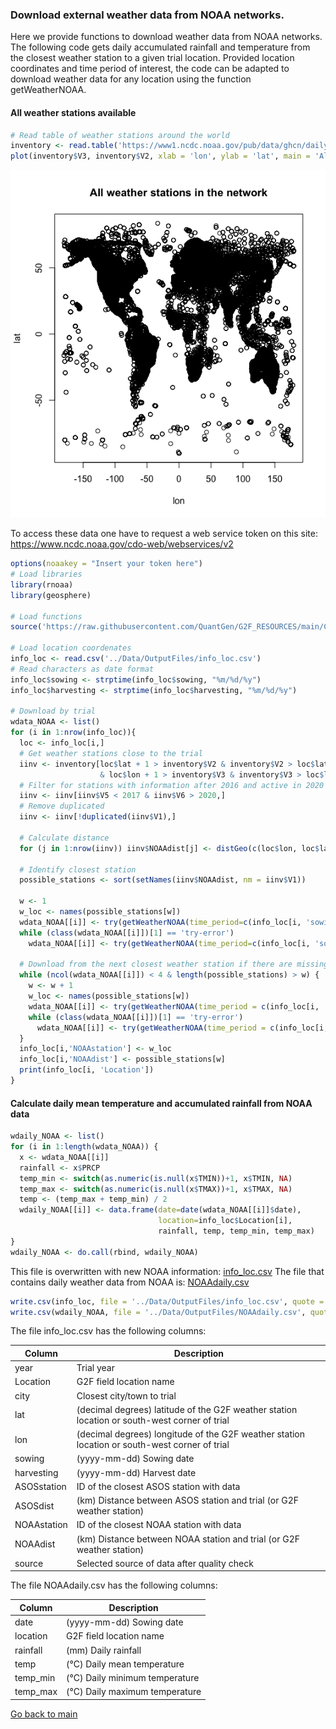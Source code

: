 ### Download external weather data from NOAA networks.

Here we provide functions to download weather data from NOAA networks. 
The following code gets daily accumulated rainfall and temperature from the closest weather station to a given trial location.
Provided location coordinates and time period of interest, the code can be adapted to download weather data for any location using the function getWeatherNOAA.

#### All weather stations available 

```r
# Read table of weather stations around the world
inventory <- read.table('https://www1.ncdc.noaa.gov/pub/data/ghcn/daily/ghcnd-inventory.txt')
plot(inventory$V3, inventory$V2, xlab = 'lon', ylab = 'lat', main = 'All weather stations in the network')
```
![plot](https://github.com/QuantGen/G2F_RESOURCES/blob/main/Data/Images/NOAAstations.png)

To access these data one have to request a web service token on this site: https://www.ncdc.noaa.gov/cdo-web/webservices/v2

```r
options(noaakey = "Insert your token here")
# Load libraries
library(rnoaa)
library(geosphere)

# Load functions
source('https://raw.githubusercontent.com/QuantGen/G2F_RESOURCES/main/Code/Functions.R')

# Load location coordenates
info_loc <- read.csv('../Data/OutputFiles/info_loc.csv')
# Read characters as date format
info_loc$sowing <- strptime(info_loc$sowing, "%m/%d/%y")
info_loc$harvesting <- strptime(info_loc$harvesting, "%m/%d/%y")

# Download by trial
wdata_NOAA <- list()
for (i in 1:nrow(info_loc)){
  loc <- info_loc[i,]
  # Get weather stations close to the trial
  iinv <- inventory[loc$lat + 1 > inventory$V2 & inventory$V2 > loc$lat - 1 
                    & loc$lon + 1 > inventory$V3 & inventory$V3 > loc$lon - 1,]
  # Filter for stations with information after 2016 and active in 2020
  iinv <- iinv[iinv$V5 < 2017 & iinv$V6 > 2020,]
  # Remove duplicated
  iinv <- iinv[!duplicated(iinv$V1),]
  
  # Calculate distance
  for (j in 1:nrow(iinv)) iinv$NOAAdist[j] <- distGeo(c(loc$lon, loc$lat), c(iinv$V3[j], iinv$V2[j])) / 1000
  
  # Identify closest station
  possible_stations <- sort(setNames(iinv$NOAAdist, nm = iinv$V1))
  
  w <- 1
  w_loc <- names(possible_stations[w])
  wdata_NOAA[[i]] <- try(getWeatherNOAA(time_period=c(info_loc[i, 'sowing'], info_loc[i, 'harvesting']), sid=w_loc), silent=T)
  while (class(wdata_NOAA[[i]])[1] == 'try-error')
    wdata_NOAA[[i]] <- try(getWeatherNOAA(time_period=c(info_loc[i, 'sowing'], info_loc[i, 'harvesting']), sid=w_loc), silent=T)
  
  # Download from the next closest weather station if there are missing days
  while (ncol(wdata_NOAA[[i]]) < 4 & length(possible_stations) > w) {
    w <- w + 1
    w_loc <- names(possible_stations[w])
    wdata_NOAA[[i]] <- try(getWeatherNOAA(time_period = c(info_loc[i, 'sowing'], info_loc[i, 'harvesting']), sid=w_loc), silent=T)
    while (class(wdata_NOAA[[i]])[1] == 'try-error')
      wdata_NOAA[[i]] <- try(getWeatherNOAA(time_period = c(info_loc[i, 'sowing'], info_loc[i, 'harvesting']), sid=w_loc), silent=T)
  }
  info_loc[i,'NOAAstation'] <- w_loc
  info_loc[i,'NOAAdist'] <- possible_stations[w]
  print(info_loc[i, 'Location'])
}


```

#### Calculate daily mean temperature and accumulated rainfall from NOAA data

```r
wdaily_NOAA <- list()
for (i in 1:length(wdata_NOAA)) {
  x <- wdata_NOAA[[i]]
  rainfall <- x$PRCP
  temp_min <- switch(as.numeric(is.null(x$TMIN))+1, x$TMIN, NA)
  temp_max <- switch(as.numeric(is.null(x$TMAX))+1, x$TMAX, NA)
  temp <- (temp_max + temp_min) / 2
  wdaily_NOAA[[i]] <- data.frame(date=date(wdata_NOAA[[i]]$date),
                                 location=info_loc$Location[i], 
                                 rainfall, temp, temp_min, temp_max)
}
wdaily_NOAA <- do.call(rbind, wdaily_NOAA)
```

This file is overwritten with new NOAA information: [info_loc.csv](https://github.com/QuantGen/G2F_RESOURCES/blob/main/Data/OutputFiles/info_loc.csv)
The file that contains daily weather data from NOAA is: [NOAAdaily.csv](https://github.com/QuantGen/G2F_RESOURCES/blob/main/Data/OutputFiles/NOAAdaily.csv)

```r
write.csv(info_loc, file = '../Data/OutputFiles/info_loc.csv', quote = F, row.names = F)
write.csv(wdaily_NOAA, file = '../Data/OutputFiles/NOAAdaily.csv', quote = F, row.names = F)
```


The file info_loc.csv has the following columns:

|Column|Description|
|------|-----------|
|year| Trial year |
|Location| G2F field location name |
|city| Closest city/town to trial |
|lat| (decimal degrees) latitude of the G2F weather station location or south-west corner of trial |
|lon| (decimal degrees) longitude of the G2F weather station location or south-west corner of trial |
|sowing| (yyyy-mm-dd) Sowing date |
|harvesting| (yyyy-mm-dd) Harvest date |
|ASOSstation| ID of the closest ASOS station with data|
|ASOSdist| (km) Distance between ASOS station and trial (or G2F weather station) |
|NOAAstation| ID of the closest NOAA station with data|
|NOAAdist| (km) Distance between NOAA station and trial (or G2F weather station)|
|source| Selected source of data after quality check|

The file NOAAdaily.csv has the following columns:

|Column|Description|
|------|-----------|
|date| (yyyy-mm-dd) Sowing date |
|location| G2F field location name |
|rainfall| (mm) Daily rainfall |
|temp| (°C) Daily mean temperature |
|temp_min| (°C) Daily minimum temperature |
|temp_max| (°C) Daily maximum temperature |


[Go back to main](https://github.com/QuantGen/G2F_RESOURCES)
